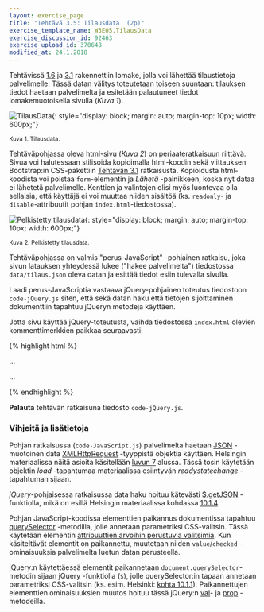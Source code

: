 ```yaml
---
layout: exercise_page
title: "Tehtävä 3.5: Tilausdata  (2p)"
exercise_template_name: W3E05.TilausData
exercise_discussion_id: 92463
exercise_upload_id: 370648
modified_at: 24.1.2018
---
```


Tehtävissä [1.6](../../osa1/tehtava16)  ja [3.1](../tehtava31) rakennettiin
lomake, jolla voi lähettää tilaustietoja palvelimelle. Tässä datan välitys
toteutetaan toiseen suuntaan: tilauksen tiedot haetaan palvelimelta ja
esitetään palautuneet tiedot lomakemuotoisella sivulla (*Kuva 1*).

![TilausData](../img/tilausdata.png "TilausData"){: style="display: block; margin: auto; margin-top: 10px; width: 600px;"}

<small>Kuva 1. Tilausdata.</small>

Tehtäväpohjassa oleva html-sivu (*Kuva 2*) on periaateratkaisuun riittävä.
Sivua voi halutessaan stilisoida kopioimalla html-koodin sekä viittauksen
Bootstrap:in CSS-pakettiin [Tehtävän 3.1](../tehtava31) ratkaisusta. Kopioidusta
html-koodista voi poistaa `form`-elementin ja *Lähetä* -painikkeen, koska nyt
dataa ei lähetetä palvelimelle. Kenttien ja valintojen olisi myös luontevaa olla
sellaisia, että käyttäjä ei voi muuttaa niiden sisältöä
(ks. `readonly`-  ja `disable`-attribuutit pohjan `index.html`-tiedostossa).

![Pelkistetty tilausdata](../img/tilausdata-pure.png "Pelkistetty tilausdata"){: style="display: block; margin: auto; margin-top: 10px; width: 600px;"}

<small>Kuva 2. Pelkistetty tilausdata.</small>

Tehtäväpohjassa on valmis "perus-JavaScript" -pohjainen ratkaisu, joka sivun
latauksen yhteydessä lukee ("hakee palvelimelta") tiedostossa `data/tilaus.json`
oleva datan ja esittää tiedot esiin tulevalla sivulla.

Laadi perus-JavaScriptia vastaava jQuery-pohjainen toteutus
tiedostoon `code-jQuery.js` siten, että sekä
datan haku että tietojen sijoittaminen dokumenttiin tapahtuu jQueryn metodeja
käyttäen.

Jotta sivu käyttää jQuery-toteutusta, vaihda tiedostossa `index.html`
olevien kommenttimerkkien paikkaa seuraavasti:

{% highlight html %}

...
<!--<script src="./js/code-JavaScript.js"></script>-->
<script src="./js/code-jQuery.js"></script>
...

{% endhighlight %}


**Palauta** tehtävän ratkaisuna tiedosto `code-jQuery.js`.

### Vihjeitä ja lisätietoja

Pohjan ratkaisussa (`code-JavaScript.js`) palvelimelta haetaan [JSON][JSON] -muotoinen data
[XMLHttpRequest][XMLHttpRequest] -tyyppistä objektia käyttäen. Helsingin
materiaalissa näitä asioita käsitellään [luvun 7][luku-7] alussa. Tässä tosin
käytetään objektin *load* -tapahtumaa materiaalissa esiintyvän
*readystatechange* -tapahtuman sijaan.

[JSON]: http://www.json.org
[XMLHttpRequest]: https://developer.mozilla.org/en-US/docs/Web/API/XMLHttpRequest
[luku-7]: http://web-selainohjelmointi.github.io/#7-Keskustelu-palvelimen-kanssa

*jQuery*-pohjaisessa ratkaisussa data haku hoituu kätevästi
[$.getJSON][getJSON] -funktiolla, mikä on esillä Helsingin materiaalissa
kohdassa [10.1.4][kohta-10-1-4].

[getJSON]: http://api.jquery.com/jQuery.getJSON/
[kohta-10-1-4]: http://web-selainohjelmointi.github.io/#10.1.4-Kyselyt-palvelimelle

Pohjan JavaScript-koodissa elementtien paikannus dokumentissa tapahtuu
[querySelector][querySelector] -metodilla, jolle annetaan parametriksi
CSS-valitsin. Tässä käytetään elementin
[attribuuttien arvoihin perustuvia valitsimia][Attribute_selectors].
Kun käsiteltävät elementit on paikannettu, muutetaan niiden
`value`/`checked`
-ominaisuuksia palvelimelta luetun datan perusteella.

[querySelector]: https://developer.mozilla.org/en-US/docs/Web/API/Document/querySelector
[Attribute_selectors]: https://developer.mozilla.org/en-US/docs/Web/CSS/Attribute_selectors

jQuery:n käytettäessä elementit paikannetaan `document.querySelector`-metodin
sijaan jQuery -funktiolla (`$`), jolle querySelector:in tapaan annetaan parametriksi
CSS-valitsin (ks. esim. Helsinki: [kohta 10.1.1][kohta-10-1-1]). Paikannettujen
elementtien ominaisuuksien muutos hoituu tässä jQuery:n
[val][val]- ja [prop][prop] -metodeilla.

[kohta-10-1-1]: http://web-selainohjelmointi.github.io/#10.1.1-Valitsimet

[val]: http://api.jquery.com/val/
[prop]: http://api.jquery.com/prop/

